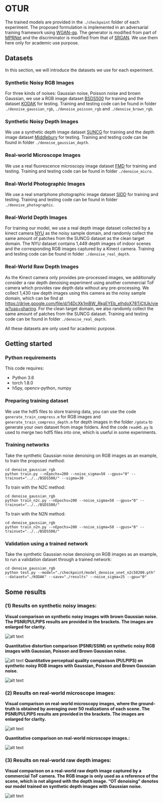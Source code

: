 # OTUR
<!-- # Unsupervised Image Restoration Based on Optimal Transport -->

<!-- This code is used to reproduce the results of the algortihm in the paper: 

Wei Wang, Fei Wen, Zeyu Yan, Rendong Ying, and Peilin Liu, "Optimal Transport for Unsupervised Restoration
Learning".  -->

The trained models are provided in the `./checkpoint` folder of each experiment. The proposed formulation is implemented in an adversarial training framework using [WGAN-gp](https://proceedings.neurips.cc/paper/2017/hash/892c3b1c6dccd52936e27cbd0ff683d6-Abstract.html). The generator is modified from part of [MPRNet](https://github.com/swz30/MPRNet) and the discriminator is modified from that of  [SRGAN](https://github.com/tensorlayer/srgan). We use them here only for academic use purpose.

## Datasets

In this section, we will introduce the datasets we use for each experiment. 

### Synthetic Noisy RGB Images

For three kinds of noises: Gaussian noise, Poisson noise and brown Gaussian, we use a RGB image dataset [BSDS500](https://www2.eecs.berkeley.edu/Research/Projects/CS/vision/grouping/resources.html) for training and the dataset [KODAK](http://r0k.us/graphics/kodak/) for testing. Training and testing code can be found in folder `./denoise_gaussian_rgb`, `./denoise_poisson_rgb` and `./denoise_brown_rgb`.

### Synthetic Noisy Depth Images

We use a synthetic depth image dataset [SUNCG](https://sscnet.cs.princeton.edu/) for training and the depth image dataset [Middlebury](https://vision.middlebury.edu/stereo/data/) for testing. Training and testing code can be found in folder `./denoise_gaussian_depth`.

### Real-world Microscope Images

We use a real fluorescence microscopy image dataset [FMD](https://drive.google.com/drive/folders/1aygMzSDdoq63IqSk-ly8cMq0_owup8UM) for training and testing. Training and testing code can be found in folder `./denoise_micro`.

### Real-World Photographic Images

We use a real smartphone photographic image dataset [SIDD](http://www.cs.yorku.ca/~kamel/sidd/) for training and testing. Training and testing code can be found in folder `./denoise_photographic`.

### Real-World Depth Images

For training our model, we use a real depth image dataset collected by a kinect camera [NYU](https://cs.nyu.edu/~silberman/datasets/nyu_depth_v2.html#raw_parts)
as the noisy sample domain, and randomly collect the same amount of patches from the SUNCG dataset as the clean target domain. The NYU dataset contains 1,449 depth images of indoor scenes and the corresponding RGB images captured by a Kinect camera. Training and testing code can be found in folder `./denoise_real_depth`.

### Real-World Raw Depth Images

As the Kinect camera only provides pre-processed images, we additionally consider a raw depth denoising experiment using another commercial ToF camera which provides raw depth data without any pre-processing. We collect 1,430 raw depth images using this camera as the noisy sample domain, which can be find at https://drive.google.com/file/d/14DcXk1mBW_RkgEYEb_eIhdoX78TjCtUk/view?usp=sharing. For the clean target domain, we also randomly collect the same amount of patches from the SUNCG dataset. Training and testing code can be found in folder `./denoise_real_depth`.

All these datasets are only used for academic purpose.

## Getting started

### Python requirements

This code requires:

- Python 3.6
- torch 1.8.0
- h5py, opencv-python, numpy

### Preparing training dataset

We use the hdf5 files to store training data, you can use the code `generate_train_compress.m` for RGB images and `generate_train_compress_depth.m` for depth images in the folder `/gdata` to generate your own dataset from image folders. And the code `readH5.py` is used to merge two hdf5 files into one, which is useful in some experiments.

### Training networks

Take the synthetic Gaussian noise denoising on RGB images as an example, to train the proposed method:

```
cd denoise_gaussian_rgb
python train.py --nEpochs=200 --noise_sigma=50 --gpus="0" --trainset="../../BSDS500/" --sigma=30
```

To train with the N2C method:

```
cd denoise_gaussian_rgb
python train_n2c.py --nEpochs=200 --noise_sigma=50 --gpus="0" --trainset="../../BSDS500/"
```

To train with the N2N method:

```
cd denoise_gaussian_rgb
python train_n2n.py --nEpochs=200 --noise_sigma=50 --gpus="0" --trainset="../../BSDS500/"
```

### Validation using a trained network

Take the synthetic Gaussian noise denoising on RGB images as an example, to run a validation dataset through a trained network:

```
cd denoise_gaussian_rgb
python test.py --model="./checkpoint/model_denoise_unet_n2c50200.pth" --dataset="./KODAK" --save="./results" --noise_sigma=25 --gpu="0"
```

## Some results

### (1) Results on synthetic noisy images:

**Visual comparison on synthetic noisy images with brown Gaussian noise. The PSNR/PI/LPIPS results are provided in the brackets. The images are enlarged for clarity.**

![alt text](images/brown_gaussian.png )

**Quantitative distortion comparison (PSNR/SSIM) on synthetic noisy RGB images with Gaussian, Poisson and Brown Gaussian noise.**

![alt text](images/rgb_denoise.png )
**Quantitative perceptual quality comparison (PI/LPIPS) on synthetic noisy RGB images with Gaussian, Poisson and Brown Gaussian noise.**

![alt text](images/rgb_denoise_pi.png )


### (2) Results on real-world microscope images:

**Visual comparison on real-world microscopy images, where the ground-truth is obtained by averaging over 50 realizations of each scene. The PSNR/PI/LPIPS results are provided in the brackets. The images are enlarged for clarity.**

![alt text](images/micro.png )

**Quantitative comparison on real-world microscope images.:**

![alt text](images/micro_denoise.png )

### (3) Results on real-world raw depth images:

**Visual comparison on a real-world raw depth image captured by a commercial ToF camera. The RGB image is only used as a reference of the scene, which is not aligned with the depth image. “OT denoising” denotes our model trained on synthetic depth images with Gaussian noise.**

![alt text](images/raw.png )

